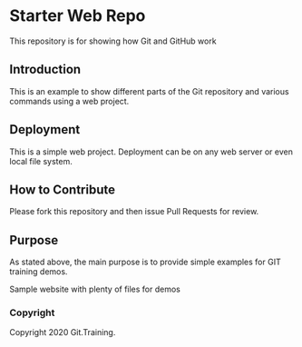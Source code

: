 # Starter Web Repo

This repository is for showing how Git and GitHub work

## Introduction

This is an example to show different parts of the Git repository and various commands using a web project.

## Deployment

This is a simple web project. Deployment can be on any web server or even local file system.

## How to Contribute

Please fork this repository and then issue Pull Requests for review.

## Purpose

As stated above, the main purpose is to provide simple examples for GIT training demos.

Sample website with plenty of files for demos




### Copyright
Copyright 2020 Git.Training.